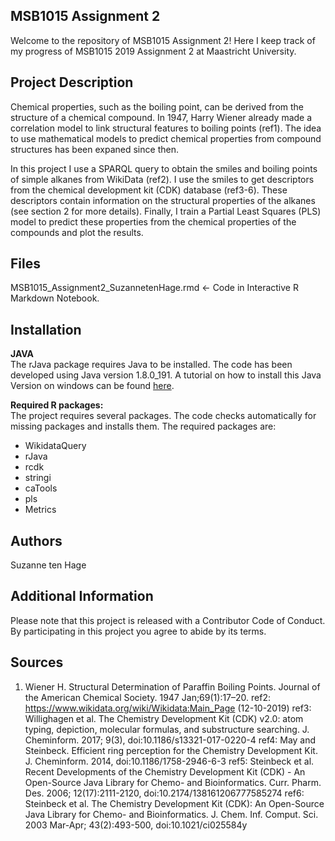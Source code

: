 ## MSB1015 Assignment 2
Welcome to the repository of MSB1015 Assignment 2! Here I keep track of my progress of MSB1015 2019 Assignment 2 at Maastricht University.

## Project Description
Chemical properties, such as the boiling point, can be derived from the structure of a chemical compound. In 1947, Harry Wiener already made a correlation model to link structural features to boiling points (ref1). The idea to use mathematical models to predict chemical properties from compound structures has been expaned since then. 

In this project I use a SPARQL query to obtain the smiles and boiling points of simple alkanes from WikiData (ref2). I use the smiles to get descriptors from the chemical development kit (CDK) database (ref3-6). These descriptors contain information on the structural properties of the alkanes (see section 2 for more details). Finally, I train a Partial Least Squares (PLS) model to predict these properties from the chemical properties of the compounds and plot the results. 

## Files
MSB1015_Assignment2_SuzannetenHage.rmd <- Code in Interactive R Markdown Notebook. 

## Installation
**JAVA** <br/>
The rJava package requires Java to be installed. The code has been developed using Java version 1.8.0_191. A tutorial on how to install this Java Version on windows can be found [here](https://downlinko.com/download-install-jdk-8-windows.html). 

**Required R packages:** <br/>
The project requires several packages. The code checks automatically for missing packages and installs them. The required packages are: <br/> 
* WikidataQuery 
* rJava
* rcdk
* stringi
* caTools
* pls
* Metrics

## Authors
Suzanne ten Hage

## Additional Information <br/>
Please note that this project is released with a Contributor Code of Conduct. By participating in this project you agree to abide by its terms.

## Sources
1. Wiener H. Structural Determination of Paraffin Boiling Points. Journal of the
American Chemical Society. 1947 Jan;69(1):17–20.
ref2: https://www.wikidata.org/wiki/Wikidata:Main_Page (12-10-2019)
ref3: Willighagen et al. The Chemistry Development Kit (CDK) v2.0: atom typing, depiction, molecular formulas, and substructure searching. J. Cheminform. 2017; 9(3), doi:10.1186/s13321-017-0220-4
ref4: May and Steinbeck. Efficient ring perception for the Chemistry Development Kit. J. Cheminform. 2014, doi:10.1186/1758-2946-6-3
ref5: Steinbeck et al. Recent Developments of the Chemistry Development Kit (CDK) - An Open-Source Java Library for Chemo- and Bioinformatics. Curr. Pharm. Des. 2006; 12(17):2111-2120, doi:10.2174/138161206777585274
ref6: Steinbeck et al. The Chemistry Development Kit (CDK): An Open-Source Java Library for Chemo- and Bioinformatics. J. Chem. Inf. Comput. Sci. 2003 Mar-Apr; 43(2):493-500, doi:10.1021/ci025584y
